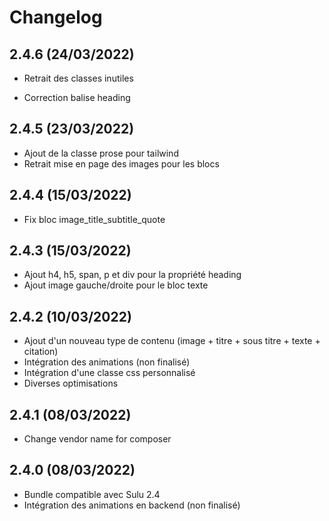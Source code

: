 # Changelog

## 2.4.6 (24/03/2022)

+ Retrait des classes inutiles
- Correction balise heading

## 2.4.5 (23/03/2022)

+ Ajout de la classe prose pour tailwind
+ Retrait mise en page des images pour les blocs

## 2.4.4 (15/03/2022)

- Fix bloc image_title_subtitle_quote

## 2.4.3 (15/03/2022)

+ Ajout h4, h5, span, p et div pour la propriété heading
+ Ajout image gauche/droite pour le bloc texte

## 2.4.2 (10/03/2022)

+ Ajout d'un nouveau type de contenu (image + titre + sous titre + texte + citation)
+ Intégration des animations (non finalisé)
+ Intégration d'une classe css personnalisé
+ Diverses optimisations

## 2.4.1 (08/03/2022)

- Change vendor name for composer

## 2.4.0 (08/03/2022)

+ Bundle compatible avec Sulu 2.4
+ Intégration des animations en backend (non finalisé)